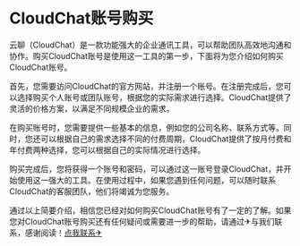 # CloudChat账号购买

云聊（CloudChat）是一款功能强大的企业通讯工具，可以帮助团队高效地沟通和协作。购买CloudChat账号是使用这一工具的第一步，下面将为您介绍如何购买CloudChat账号。

首先，您需要访问CloudChat的官方网站，并注册一个账号。在注册完成后，您可以选择购买个人账号或团队账号，根据您的实际需求进行选择。CloudChat提供了灵活的价格方案，以满足不同规模企业的需求。

在购买账号时，您需要提供一些基本的信息，例如您的公司名称、联系方式等。同时，您还可以根据自己的需求选择不同的付费周期，CloudChat提供了按月付费和年付费两种选择，您可以根据自己的实际情况进行选择。

购买完成后，您将获得一个账号和密码，可以通过这一账号登录CloudChat，并开始使用这一强大的工具。在使用过程中，如果您遇到任何问题，可以随时联系CloudChat的客服团队，他们将竭诚为您服务。

通过以上简要介绍，相信您已经对如何购买CloudChat账号有了一定的了解。如果您对CloudChat账号购买还有任何疑问或需要进一步的帮助，请通过✈与我们联系，感谢阅读！[点我联系✈](https://home.G208.com)